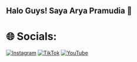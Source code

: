 ## Halo Guys! Saya Arya Pramudia 👋


# 🌐 Socials:
[![Instagram](https://img.shields.io/badge/Instagram-%23E4405F.svg?logo=Instagram&logoColor=white)](https://instagram.com/aryxhzc) [![TikTok](https://img.shields.io/badge/TikTok-%23000000.svg?logo=TikTok&logoColor=white)](https://tiktok.com/@aryaaxyn) [![YouTube](https://img.shields.io/badge/YouTube-%23FF0000.svg?logo=YouTube&logoColor=white)](https://youtube.com/@AryaaPramudia) 
